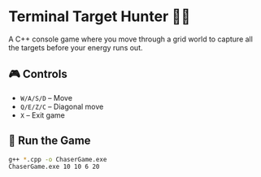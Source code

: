 
# Terminal Target Hunter 🕵️‍♂️

A C++ console game where you move through a grid world to capture all the targets before your energy runs out.

## 🎮 Controls

- `W/A/S/D` – Move
- `Q/E/Z/C` – Diagonal move
- `X` – Exit game

## 🚀 Run the Game

```bash
g++ *.cpp -o ChaserGame.exe
ChaserGame.exe 10 10 6 20
